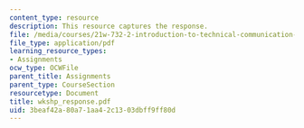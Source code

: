 ```yaml
---
content_type: resource
description: This resource captures the response.
file: /media/courses/21w-732-2-introduction-to-technical-communication-ethics-in-science-and-technology-fall-2006/3beaf42a80a71aa42c1303dbff9ff80d_wkshp_response.pdf
file_type: application/pdf
learning_resource_types:
- Assignments
ocw_type: OCWFile
parent_title: Assignments
parent_type: CourseSection
resourcetype: Document
title: wkshp_response.pdf
uid: 3beaf42a-80a7-1aa4-2c13-03dbff9ff80d
---
```

